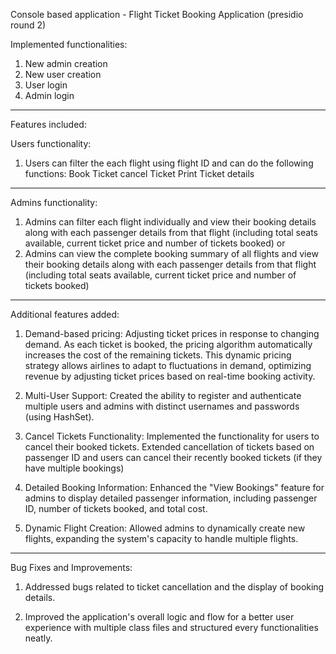 Console based application - Flight Ticket Booking Application (presidio round 2)

Implemented functionalities:
1. New admin creation
2. New user creation
3. User login
4. Admin login

----------------------------------------------------------------------------

Features included:

Users functionality:

1. Users can filter the each flight using flight ID and can do the following functions:
   Book Ticket
   cancel Ticket
   Print Ticket details

----------------------------------------

Admins functionality:

1. Admins can filter each flight individually and view their booking details along with each passenger details from that flight (including total seats available, current ticket price and number of tickets booked)
                                                                                          or
2. Admins can view the complete booking summary of all flights and view their booking details along with each passenger details from that flight (including total seats available, current ticket price and number of tickets booked)

------------------------------------------------------------------------------

Additional features added:

1. Demand-based pricing:
   Adjusting ticket prices in response to changing demand. As each ticket is booked, the pricing algorithm automatically increases the cost of the remaining tickets. This dynamic pricing strategy 
   allows airlines to adapt to fluctuations in demand, optimizing revenue by adjusting ticket prices based on real-time booking activity.
   
1. Multi-User Support:
   Created the ability to register and authenticate multiple users and admins with distinct usernames and passwords (using HashSet).

2. Cancel Tickets Functionality:
   Implemented the functionality for users to cancel their booked tickets.
   Extended cancellation of tickets based on passenger ID and users can cancel their recently booked tickets (if they have multiple bookings)

3. Detailed Booking Information:
   Enhanced the "View Bookings" feature for admins to display detailed passenger information, including passenger ID, number of tickets booked, and total cost.

4. Dynamic Flight Creation:
   Allowed admins to dynamically create new flights, expanding the system's capacity to handle multiple flights.

-------------------------------------------------------------------------------

Bug Fixes and Improvements:

1. Addressed bugs related to ticket cancellation and the display of booking details.
  
3. Improved the application's overall logic and flow for a better user experience with multiple class files and structured every functionalities neatly.
   
